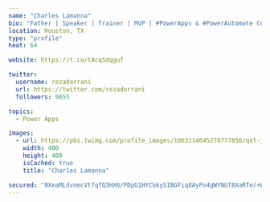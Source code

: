 ```yaml
---
name: "Charles Lamanna"
bio: "Father | Speaker | Trainer | MVP | #PowerApps & #PowerAutomate Community Super User | YouTuber Right-pointing triangle http://youtube.com/c/rezadorrani | Learn - Share - Clockwise rightwards and leftwards open circle arrows"
location: Houston, TX
type: "profile"
heat: 64

website: https://t.co/tAcqSdqguf

twitter:
  username: rezadorrani
  url: https://twitter.com/rezadorrani
  followers: 9055

topics:
  - Power Apps

images:
  - url: https://pbs.twimg.com/profile_images/1063114045270777856/qeT-jpWr_400x400.jpg
    width: 400
    height: 400
    isCached: true
    title: "Charles Lamanna"

secured: "8XeaMLdvnmcVtfqfQ3HX6/PDpG1HYCbkySIBGFiq8AyPo4gWYNUf8XaRTe/+WygxIOXjFtw4njlMnq+PgvWxA2OyeOLhZPlc6KYOgTH88pQKm7ReMzgxoP1WTTk9aA+It0XI7hKKRd1D4xeupTFplXb67be+DPGtYVtWVeardvNt/sS5IAsAwGBlFVRWry1bZAwUjcLNsGPCOW9rC2RYAhgd+LXYtvxBDge4irJB0r1S5EpnzQOZTRaR3QFs82tOM8OyF1X/tKYieHGj91BXwsl9iU4rFLB4D2K/SIqhuPcRiDZjrBaQR+/zy4igwbLG/QfL/LiwAysvJORQGvlKT+QVpVu0EvdkU1a5FY4tUY8sssTLXSIuKaet5wGvufp+t4uER8gS6K+gPq2ecpY7iflct71QXsngDG02PIlRioQ=;bo8xwet2WiTYgcTENWlrAA=="
---
```


